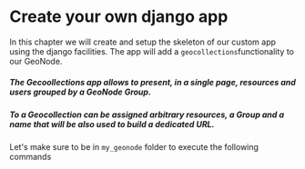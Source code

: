 # Create your own django app

In this chapter we will create and setup the skeleton of our custom app using the django facilities.
The app will add a `geocollections`functionality to our GeoNode.

##### The Gecoollections app allows to present, in a single page, resources and users grouped by a GeoNode Group.
##### To a Geocollection can be assigned arbitrary resources, a Group and a name that will be also used to build a dedicated URL.

Let's make sure to be in `my_geonode` folder to execute the following commands
